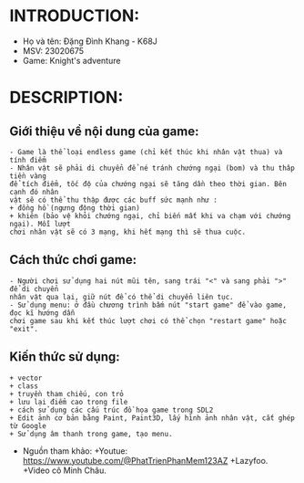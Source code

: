 # INTRODUCTION:
- Họ và tên: Đặng Đình Khang - K68J
- MSV: 23020675
- Game: Knight's adventure

# DESCRIPTION:
## Giới thiệu về nội dung của game:
    - Game là thể loại endless game (chỉ kết thúc khi nhân vật thua) và tính điểm
    - Nhân vật sẽ phải di chuyển để né tránh chướng ngại (bom) và thu thâp tiền vàng
    để tích điểm, tốc độ của chướng ngại sẽ tăng dần theo thời gian. Bên cạnh đó nhân 
    vật sẽ có thể thu thập được các buff sức mạnh như : 
    + đồng hồ (ngưng động thời gian)
    + khiên (bảo vệ khỏi chướng ngại, chỉ biến mất khi va chạm với chướng ngại). Mỗi lượt 
    chơi nhân vật sẽ có 3 mạng, khi hết mạng thì sẽ thua cuộc.
## Cách thức chơi game:
    - Người chơi sử dụng hai nút mũi tên, sang trái "<" và sang phải ">" để di chuyển 
    nhân vật qua lại, giữ nút để có thể di chuyển liên tục.
    - Sử dụng menu: ở đầu chương trình bấm nút "start game" để vào game, đọc kĩ hướng dẫn 
    chơi game sau khi kết thúc lượt chơi có thể chọn "restart game" hoặc "exit".

## Kiến thức sử dụng:
    + vector 
    + class
    + truyền tham chiếu, con trỏ
    + lưu lại điểm cao trong file 
    + cách sử dụng các cấu trúc đồ họa game trong SDL2
    + Edit ảnh cơ bản bằng Paint, Paint3D, lấy hình ảnh nhân vật, cắt ghép từ Google
    + Sử dụng âm thanh trong game, tạo menu.
- Nguồn tham khảo:
    +Youtue: https://www.youtube.com/@PhatTrienPhanMem123AZ
    +Lazyfoo.
    +Video cô Minh Châu.


    